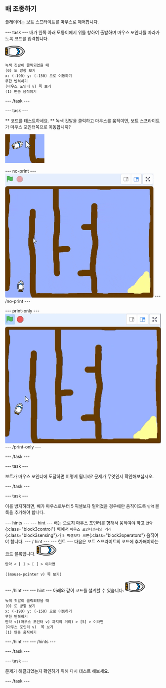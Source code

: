 ## 배 조종하기

플레이어는 보트 스프라이트를 마우스로 제어합니다.

\--- task \--- 배가 왼쪽 아래 모퉁이에서 위를 향하여 출발하며 마우스 포인터를 따라가도록 코드를 입력합니다.

![보트 스프라이트](images/boat_resize.png)

```blocks3
녹색 깃발이 클릭되었을 때
(0) 도 방향 보기
x: (-190) y: (-150) 으로 이동하기
무한 반복하기
(마우스 포인터 v) 쪽 보기
(1) 만큼 움직이기
```

\--- /task \---

\--- task \---

** 코드를 테스트하세요. ** 녹색 깃발을 클릭하고 마우스를 움직이면, 보트 스프라이트가 마우스 포인터쪽으로 이동합니까?

![스크린샷](images/boat-mouse.png)

\--- no-print \--- ![screenshot](images/boat-pointer-test-anim.gif) \--- /no-print \---

\--- print-only \--- ![screenshot](images/boat-pointer-test-anim.png) \--- /print-only \---

\--- /task \---

\--- task \---

보트가 마우스 포인터에 도달하면 어떻게 됩니까? 문제가 무엇인지 확인해보십시오.

\--- /task \---

\--- task \---

이를 방지하려면, 배가 마우스로부터 5 픽셀보다 멀어졌을 경우에만 움직이도록 `만약` 블록을 추가해야 합니다.

\--- hints \--- \--- hint \--- 배는 오로지 마우스 포인터를 향해서 움직여야 하고 `만약`{:class="block3control"} 배에서 `마우스 포인터까지의 거리`{:class="block3sensing"}가 `5 픽셀보다 크면`{:class="block3operators"} 움직여야 합니다. \--- / hint \--- \--- 힌트 \--- 다음은 보트 스프라이트의 코드에 추가해야하는 코드 블록입니다. ![보트 스프라이트](images/boat_resize.png)

```blocks3
만약 < [ ] > [ ] > 이라면

((mouse-pointer v) 쪽 보기)
```

\--- /hint \--- \--- hint \--- 아래와 같이 코드를 설계할 수 있습니다: ![보트 스프라이트](images/boat_resize.png)

```blocks3
녹색 깃발이 클릭되었을 때
(0) 도 방향 보기
x: (-190) y: (-150) 으로 이동하기
무한 반복하기
만약 <((마우스 포인터 v) 까지의 거리) > [5] > 이라면
(마우스 포인터 v)  쪽 보기
(1) 만큼 움직이기
```

\--- /hint \--- \--- /hints \---

\--- /task \---

\--- task \---

문제가 해결되었는지 확인하기 위해 다시 테스트 해보세요.

\--- /task \---